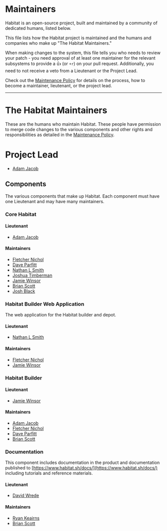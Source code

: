 # Maintainers

Habitat is an open-source project, built and maintained by a community of
dedicated humans, listed below.

This file lists how the Habitat project is maintained and the humans and
companies who make up "The Habitat Maintainers."

When making changes to the system, this file tells you who needs to review your
patch - you need approval of at least one maintainer for the relevant subsystems
to provide a :+1: (or `+r`) on your pull request. Additionally, you need to not
receive a veto from a Lieutenant or the Project Lead.

Check out the [Maintenance Policy](maintenance-policy.md) for details on the
process, how to become a maintainer, lieutenant, or the project lead.

---

# The Habitat Maintainers

These are the humans who maintain Habitat.  These people have permission to
merge code changes to the various components and other rights and
responsibilities as detailed in the [Maintenance Policy](maintenance-policy.md).

# Project Lead

* [Adam Jacob](https://github.com/adamhjk)

## Components

The various components that make up Habitat.  Each component must have one
Lieutenant and may have many maintainers.

### Core Habitat

#### Lieutenant

* [Adam Jacob](https://github.com/adamhjk)

#### Maintainers

* [Fletcher Nichol](https://github.com/fnichol)
* [Dave Parfitt](https://github.com/metadave)
* [Nathan L Smith](https://github.com/smith)
* [Joshua Timberman](https://github.com/jtimberman)
* [Jamie Winsor](https://github.com/reset)
* [Brian Scott](https://github.com/bscott)
* [Josh Black](https://github.com/raskchanky)

### Habitat Builder Web Application

The web application for the Habitat builder and depot.

#### Lieutenant

* [Nathan L Smith](https://github.com/smith)

#### Maintainers

* [Fletcher Nichol](https://github.com/fnichol)
* [Jamie Winsor](https://github.com/reset)

### Habitat Builder

#### Lieutenant

* [Jamie Winsor](https://github.com/reset)

#### Maintainers

* [Adam Jacob](https://github.com/adamhjk)
* [Fletcher Nichol](https://github.com/fnichol)
* [Dave Parfitt](https://github.com/metadave)
* [Brian Scott](https://github.com/bscott)

### Documentation

This component includes documentation in the product and documentation published
to [https://www.habitat.sh/docs/](https://www.habitat.sh/docs/) including
tutorials and reference materials.

#### Lieutenant

* [David Wrede](https://github.com/davidwrede)

#### Maintainers

* [Ryan Keairns](https://github.com/ryankeairns)
* [Brian Scott](https://github.com/bscott)

